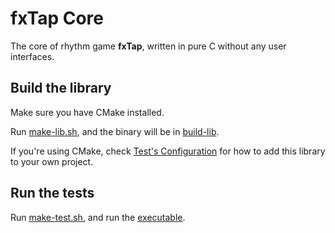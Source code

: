 # fxTap Core

The core of rhythm game **fxTap**, 
written in pure C without any user interfaces.

## Build the library

Make sure you have CMake installed.

Run [make-lib.sh](./make-lib.sh),
and the binary will be in [build-lib](./build-lib).

If you're using CMake, check [Test's Configuration](./test/CMakeLists.txt)
for how to add this library to your own project.

## Run the tests

Run [make-test.sh](./make-test.sh),
and run the [executable](./build-test/fxTap-Core-Test).
